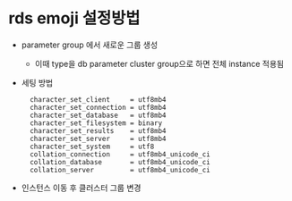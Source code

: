 # rds emoji 설정방법
- parameter group 에서 새로운 그룹 생성
	- 이때 type을 db parameter cluster group으로 하면 전체 instance 적용됨
- 세팅 방법

		character_set_client     = utf8mb4            
		character_set_connection = utf8mb4            
		character_set_database   = utf8mb4            
		character_set_filesystem = binary             
		character_set_results    = utf8mb4            
		character_set_server     = utf8mb4            
		character_set_system     = utf8               
		collation_connection     = utf8mb4_unicode_ci 
		collation_database       = utf8mb4_unicode_ci 
		collation_server         = utf8mb4_unicode_ci
		
- 인스턴스 이동 후 클러스터 그룹 변경	